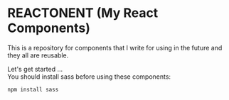 # REACTONENT (My React Components)

This is a repository for components that I write for using in the future and they all are reusable.  

Let's get started ...  
You should install sass before using these components:  

```
npm install sass
```